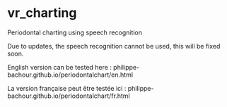 # vr_charting
Periodontal charting using speech recognition

Due to updates, the speech recognition cannot be used, this will be fixed soon.

English version can be tested here :
philippe-bachour.github.io/periodontalchart/en.html

La version française peut être testée ici :
philippe-bachour.github.io/periodontalchart/fr.html